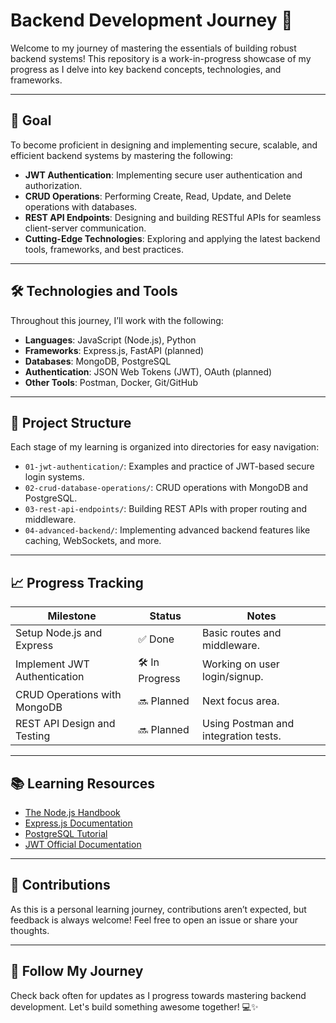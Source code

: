 # Backend Development Journey 🚀

Welcome to my journey of mastering the essentials of building robust backend systems! This repository is a work-in-progress showcase of my progress as I delve into key backend concepts, technologies, and frameworks.

---

## 🌟 Goal

To become proficient in designing and implementing secure, scalable, and efficient backend systems by mastering the following:

- **JWT Authentication**: Implementing secure user authentication and authorization.
- **CRUD Operations**: Performing Create, Read, Update, and Delete operations with databases.
- **REST API Endpoints**: Designing and building RESTful APIs for seamless client-server communication.
- **Cutting-Edge Technologies**: Exploring and applying the latest backend tools, frameworks, and best practices.

---

## 🛠️ Technologies and Tools

Throughout this journey, I’ll work with the following:

- **Languages**: JavaScript (Node.js), Python
- **Frameworks**: Express.js, FastAPI (planned)
- **Databases**: MongoDB, PostgreSQL
- **Authentication**: JSON Web Tokens (JWT), OAuth (planned)
- **Other Tools**: Postman, Docker, Git/GitHub

---

## 📂 Project Structure

Each stage of my learning is organized into directories for easy navigation:

- `01-jwt-authentication/`: Examples and practice of JWT-based secure login systems.
- `02-crud-database-operations/`: CRUD operations with MongoDB and PostgreSQL.
- `03-rest-api-endpoints/`: Building REST APIs with proper routing and middleware.
- `04-advanced-backend/`: Implementing advanced backend features like caching, WebSockets, and more.

---

## 📈 Progress Tracking

| Milestone                       | Status    | Notes                             |
|---------------------------------|-----------|-----------------------------------|
| Setup Node.js and Express       | ✅ Done   | Basic routes and middleware.     |
| Implement JWT Authentication    | 🛠️ In Progress | Working on user login/signup.   |
| CRUD Operations with MongoDB    | 🔜 Planned | Next focus area.                 |
| REST API Design and Testing     | 🔜 Planned | Using Postman and integration tests. |

---

## 📚 Learning Resources

- [The Node.js Handbook](https://www.nodejs-handbook.com/)
- [Express.js Documentation](https://expressjs.com/)
- [PostgreSQL Tutorial](https://www.postgresql.org/docs/)
- [JWT Official Documentation](https://jwt.io/)

---

## 🤝 Contributions

As this is a personal learning journey, contributions aren’t expected, but feedback is always welcome! Feel free to open an issue or share your thoughts.

---

## 🚀 Follow My Journey

Check back often for updates as I progress towards mastering backend development. Let's build something awesome together! 💻✨
